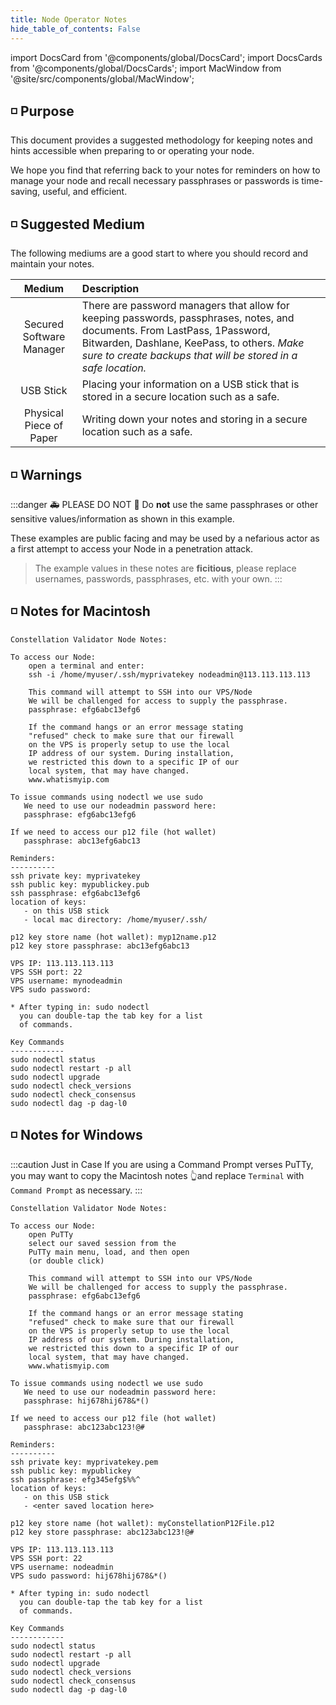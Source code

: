 ```yaml
---
title: Node Operator Notes
hide_table_of_contents: False
---
```

<intro-end />

import DocsCard from '@components/global/DocsCard';
import DocsCards from '@components/global/DocsCards';
import MacWindow from '@site/src/components/global/MacWindow';

<head>
  <title>Constellation Network Automation with nodectl</title>
  <meta
    name="description"
    content="Constellation Network Automation - Upgrade Tessellation with nodectl"
  />
</head>

## ◽ Purpose

This document provides a suggested methodology for keeping notes and hints accessible when preparing to or operating your node.

We hope you find that referring back to your notes for reminders on how to manage your node and recall necessary passphrases or passwords is time-saving, useful, and efficient.

## ◽ Suggested Medium
The following mediums are a good start to where you should record and maintain your notes.

| Medium | Description |
| :---: | :--- |
| Secured Software Manager | There are password managers that allow for keeping passwords, passphrases, notes, and documents.  From LastPass, 1Password, Bitwarden, Dashlane, KeePass, to others. *Make sure to create backups that will be stored in a safe location.* |
| USB Stick | Placing your information on a USB stick that is stored in a secure location such as a safe.
| Physical Piece of Paper | Writing down your notes and storing in a secure location such as a safe.

## ◽ Warnings

:::danger 🚑 PLEASE DO NOT 🚒
Do **not** use the same passphrases or other sensitive values/information as shown in this example.  

These examples are public facing and may be used by a nefarious actor as a first attempt to access your Node in a penetration attack.

> The example values in these notes are **ficitious**, please replace usernames, passwords, passphrases, etc. with your own.
:::

## ◽ Notes for Macintosh

```
Constellation Validator Node Notes:

To access our Node:
    open a terminal and enter:
    ssh -i /home/myuser/.ssh/myprivatekey nodeadmin@113.113.113.113
    
    This command will attempt to SSH into our VPS/Node 
    We will be challenged for access to supply the passphrase.
    passphrase: efg6abc13efg6

    If the command hangs or an error message stating 
    "refused" check to make sure that our firewall 
    on the VPS is properly setup to use the local 
    IP address of our system. During installation, 
    we restricted this down to a specific IP of our 
    local system, that may have changed.   
    www.whatismyip.com

To issue commands using nodectl we use sudo
   We need to use our nodeadmin password here:
   passphrase: efg6abc13efg6

If we need to access our p12 file (hot wallet)
   passphrase: abc13efg6abc13

Reminders:
----------
ssh private key: myprivatekey
ssh public key: mypublickey.pub
ssh passphrase: efg6abc13efg6
location of keys:
   - on this USB stick
   - local mac directory: /home/myuser/.ssh/

p12 key store name (hot wallet): myp12name.p12
p12 key store passphrase: abc13efg6abc13

VPS IP: 113.113.113.113
VPS SSH port: 22
VPS username: mynodeadmin
VPS sudo password: 

* After typing in: sudo nodectl
  you can double-tap the tab key for a list
  of commands.
  
Key Commands
------------
sudo nodectl status
sudo nodectl restart -p all
sudo nodectl upgrade
sudo nodectl check_versions
sudo nodectl check_consensus
sudo nodectl dag -p dag-l0
```

## ◽ Notes for Windows
:::caution Just in Case
If you are using a Command Prompt verses PuTTy, you may want to copy the Macintosh notes 👆and replace `Terminal` with `Command Prompt` as necessary.
:::
```
Constellation Validator Node Notes:

To access our Node:
    open PuTTy
    select our saved session from the 
    PuTTy main menu, load, and then open
    (or double click)
    
    This command will attempt to SSH into our VPS/Node 
    We will be challenged for access to supply the passphrase.
    passphrase: efg6abc13efg6

    If the command hangs or an error message stating 
    "refused" check to make sure that our firewall 
    on the VPS is properly setup to use the local 
    IP address of our system. During installation, 
    we restricted this down to a specific IP of our 
    local system, that may have changed.   
    www.whatismyip.com

To issue commands using nodectl we use sudo
   We need to use our nodeadmin password here:
   passphrase: hij678hij678&*()

If we need to access our p12 file (hot wallet)
   passphrase: abc123abc123!@#

Reminders:
----------
ssh private key: myprivatekey.pem
ssh public key: mypublickey
ssh passphrase: efg345efg$%%^
location of keys:
   - on this USB stick
   - <enter saved location here>

p12 key store name (hot wallet): myConstellationP12File.p12
p12 key store passphrase: abc123abc123!@#

VPS IP: 113.113.113.113
VPS SSH port: 22
VPS username: nodeadmin
VPS sudo password: hij678hij678&*()

* After typing in: sudo nodectl
  you can double-tap the tab key for a list
  of commands.

Key Commands
------------
sudo nodectl status
sudo nodectl restart -p all
sudo nodectl upgrade
sudo nodectl check_versions
sudo nodectl check_consensus
sudo nodectl dag -p dag-l0
```